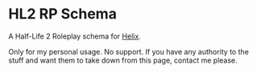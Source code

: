
# HL2 RP Schema
A Half-Life 2 Roleplay schema for [Helix](https://github.com/nebulouscloud/helix).

Only for my personal usage. No support. If you have any authority to the stuff and want them to take down from this page, contact me please.
